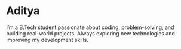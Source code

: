# Aditya
I’m a B.Tech student passionate about coding, problem-solving, and building real-world projects. Always exploring new technologies and improving my development skills.
